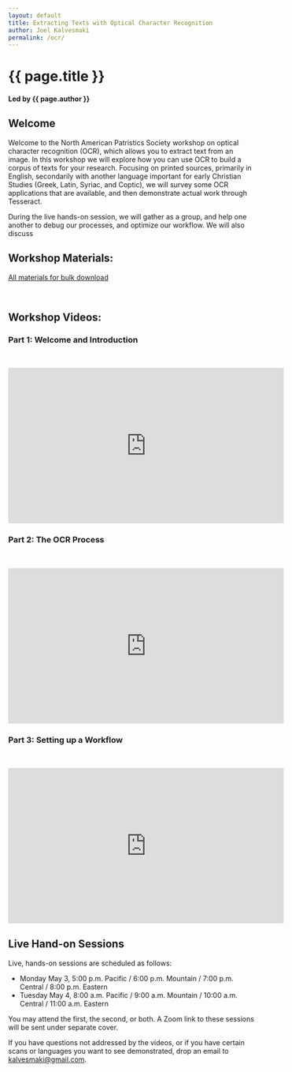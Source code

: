 ```yaml
---
layout: default
title: Extracting Texts with Optical Character Recognition
author: Joel Kalvesmaki
permalink: /ocr/
---
```

# {{ page.title }} 
#### Led by {{ page.author }}

## Welcome

Welcome to the North American Patristics Society workshop on optical character recognition (OCR), which allows you to extract text from an image. In this workshop we will explore how you can use OCR to build a corpus of texts for your research. Focusing on printed sources, primarily in English, secondarily with another language important for early Christian Studies (Greek, Latin, Syriac, and Coptic), we will survey some OCR applications that are available, and then demonstrate actual work through Tesseract.

During the live hands-on session, we will gather as a group, and help one another to debug our processes, and optimize our workflow. We will also discuss

## Workshop Materials:
[All materials for bulk download](https://www.dropbox.com/sh/40syt9498cd9try/AAC96Vs5jZVYFwMFNcrWJAVSa?dl=0)

&nbsp;

## Workshop Videos:

### Part 1: Welcome and Introduction
&nbsp;
<iframe width="560" height="315" src="https://www.youtube.com/embed/zkxIwbJltDs" title="YouTube video player" frameborder="0" allow="accelerometer; autoplay; clipboard-write; encrypted-media; gyroscope; picture-in-picture" allowfullscreen></iframe>

### Part 2: The OCR Process
&nbsp;
<iframe width="560" height="315" src="https://www.youtube.com/embed/4U1ffgxLTws" title="YouTube video player" frameborder="0" allow="accelerometer; autoplay; clipboard-write; encrypted-media; gyroscope; picture-in-picture" allowfullscreen></iframe>

### Part 3: Setting up a Workflow
&nbsp;
<iframe width="560" height="315" src="https://www.youtube.com/embed/l75kl_r-pSo" title="YouTube video player" frameborder="0" allow="accelerometer; autoplay; clipboard-write; encrypted-media; gyroscope; picture-in-picture" allowfullscreen></iframe>

## Live Hand-on Sessions

Live, hands-on sessions are scheduled as follows:

* Monday May 3, 5:00 p.m. Pacific / 6:00 p.m. Mountain / 7:00 p.m. Central / 8:00 p.m. Eastern 
* Tuesday May 4, 8:00 a.m. Pacific / 9:00 a.m. Mountain / 10:00 a.m. Central / 11:00 a.m. Eastern

You may attend the first, the second, or both. A Zoom link to these sessions will be sent under separate cover. 

If you have questions not addressed by the videos, or if you have certain scans or languages you want to see demonstrated, drop an email to kalvesmaki@gmail.com.

